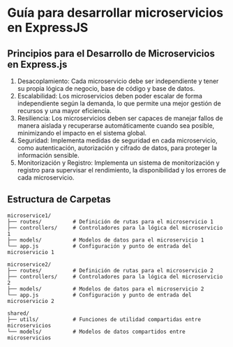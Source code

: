# Guía para desarrollar microservicios en ExpressJS

## Principios para el Desarrollo de Microservicios en Express.js
1. Desacoplamiento: Cada microservicio debe ser independiente y tener su propia lógica de negocio, base de código y base de datos.
2. Escalabilidad: Los microservicios deben poder escalar de forma independiente según la demanda, lo que permite una mejor gestión de recursos y una mayor eficiencia.
3. Resiliencia: Los microservicios deben ser capaces de manejar fallos de manera aislada y recuperarse automáticamente cuando sea posible, minimizando el impacto en el sistema global.
4. Seguridad: Implementa medidas de seguridad en cada microservicio, como autenticación, autorización y cifrado de datos, para proteger la información sensible.
5. Monitorización y Registro: Implementa un sistema de monitorización y registro para supervisar el rendimiento, la disponibilidad y los errores de cada microservicio.

## Estructura de Carpetas
```
microservice1/
├── routes/          # Definición de rutas para el microservicio 1
├── controllers/     # Controladores para la lógica del microservicio 1
├── models/          # Modelos de datos para el microservicio 1
└── app.js           # Configuración y punto de entrada del microservicio 1

microservice2/
├── routes/          # Definición de rutas para el microservicio 2
├── controllers/     # Controladores para la lógica del microservicio 2
├── models/          # Modelos de datos para el microservicio 2
└── app.js           # Configuración y punto de entrada del microservicio 2

shared/
├── utils/           # Funciones de utilidad compartidas entre microservicios
└── models/          # Modelos de datos compartidos entre microservicios
```

